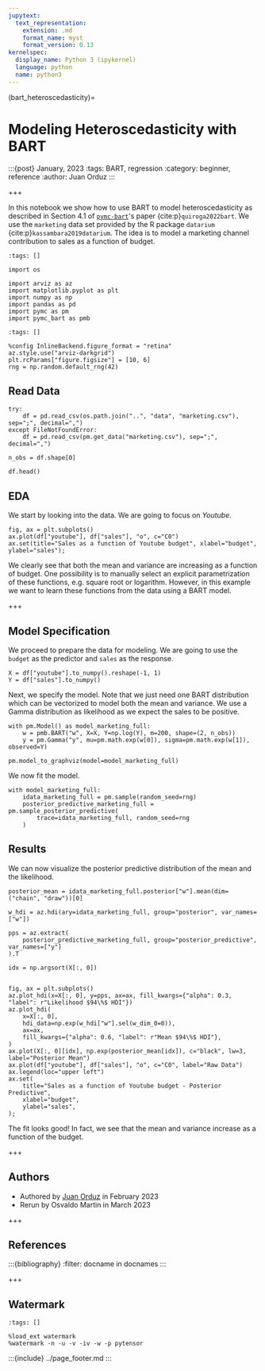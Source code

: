 ```yaml
---
jupytext:
  text_representation:
    extension: .md
    format_name: myst
    format_version: 0.13
kernelspec:
  display_name: Python 3 (ipykernel)
  language: python
  name: python3
---
```


(bart_heteroscedasticity)=
# Modeling Heteroscedasticity with BART

:::{post} January, 2023
:tags: BART, regression
:category: beginner, reference
:author: Juan Orduz
:::

+++

In this notebook we show how to use BART to model heteroscedasticity as described in Section 4.1 of [`pymc-bart`](https://github.com/pymc-devs/pymc-bart)'s paper {cite:p}`quiroga2022bart`. We use the `marketing` data set provided by the R package `datarium` {cite:p}`kassambara2019datarium`. The idea is to model a marketing channel contribution to sales as a function of budget.

```{code-cell} ipython3
:tags: []

import os

import arviz as az
import matplotlib.pyplot as plt
import numpy as np
import pandas as pd
import pymc as pm
import pymc_bart as pmb
```

```{code-cell} ipython3
:tags: []

%config InlineBackend.figure_format = "retina"
az.style.use("arviz-darkgrid")
plt.rcParams["figure.figsize"] = [10, 6]
rng = np.random.default_rng(42)
```

## Read Data

```{code-cell} ipython3
try:
    df = pd.read_csv(os.path.join("..", "data", "marketing.csv"), sep=";", decimal=",")
except FileNotFoundError:
    df = pd.read_csv(pm.get_data("marketing.csv"), sep=";", decimal=",")

n_obs = df.shape[0]

df.head()
```

## EDA

We start by looking into the data. We are going to focus on *Youtube*.

```{code-cell} ipython3
fig, ax = plt.subplots()
ax.plot(df["youtube"], df["sales"], "o", c="C0")
ax.set(title="Sales as a function of Youtube budget", xlabel="budget", ylabel="sales");
```

We clearly see that both the mean and variance are increasing as a function of budget. One possibility is to manually select an explicit parametrization of these functions, e.g. square root or logarithm. However, in this example we want to learn these functions from the data using a BART model.

+++

## Model Specification

We proceed to prepare the data for modeling. We are going to use the `budget` as the predictor and `sales` as the response.

```{code-cell} ipython3
X = df["youtube"].to_numpy().reshape(-1, 1)
Y = df["sales"].to_numpy()
```

Next, we specify the model. Note that we just need one BART distribution which can be vectorized to model both the mean and variance. We use a Gamma distribution as likelihood as we expect the sales to be positive.

```{code-cell} ipython3
with pm.Model() as model_marketing_full:
    w = pmb.BART("w", X=X, Y=np.log(Y), m=200, shape=(2, n_obs))
    y = pm.Gamma("y", mu=pm.math.exp(w[0]), sigma=pm.math.exp(w[1]), observed=Y)

pm.model_to_graphviz(model=model_marketing_full)
```

We now fit the model.

```{code-cell} ipython3
with model_marketing_full:
    idata_marketing_full = pm.sample(random_seed=rng)
    posterior_predictive_marketing_full = pm.sample_posterior_predictive(
        trace=idata_marketing_full, random_seed=rng
    )
```

## Results

We can now visualize the posterior predictive distribution of the mean and the likelihood.

```{code-cell} ipython3
posterior_mean = idata_marketing_full.posterior["w"].mean(dim=("chain", "draw"))[0]

w_hdi = az.hdi(ary=idata_marketing_full, group="posterior", var_names=["w"])

pps = az.extract(
    posterior_predictive_marketing_full, group="posterior_predictive", var_names=["y"]
).T
```

```{code-cell} ipython3
idx = np.argsort(X[:, 0])


fig, ax = plt.subplots()
az.plot_hdi(x=X[:, 0], y=pps, ax=ax, fill_kwargs={"alpha": 0.3, "label": r"Likelihood $94\%$ HDI"})
az.plot_hdi(
    x=X[:, 0],
    hdi_data=np.exp(w_hdi["w"].sel(w_dim_0=0)),
    ax=ax,
    fill_kwargs={"alpha": 0.6, "label": r"Mean $94\%$ HDI"},
)
ax.plot(X[:, 0][idx], np.exp(posterior_mean[idx]), c="black", lw=3, label="Posterior Mean")
ax.plot(df["youtube"], df["sales"], "o", c="C0", label="Raw Data")
ax.legend(loc="upper left")
ax.set(
    title="Sales as a function of Youtube budget - Posterior Predictive",
    xlabel="budget",
    ylabel="sales",
);
```

The fit looks good! In fact, we see that the mean and variance increase as a function of the budget.

+++

## Authors
- Authored by [Juan Orduz](https://juanitorduz.github.io/) in February 2023 
- Rerun by Osvaldo Martin in March 2023

+++

## References
:::{bibliography}
:filter: docname in docnames
:::

+++

## Watermark

```{code-cell} ipython3
:tags: []

%load_ext watermark
%watermark -n -u -v -iv -w -p pytensor
```

:::{include} ../page_footer.md
:::
